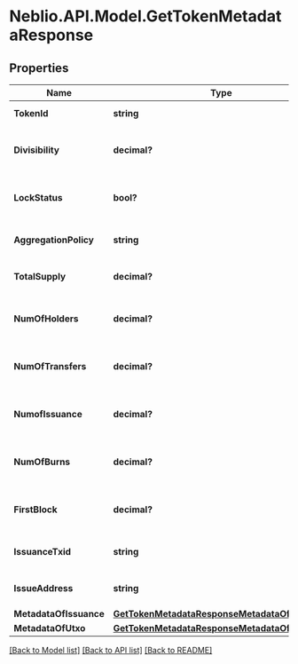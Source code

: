 # Neblio.API.Model.GetTokenMetadataResponse
## Properties

Name | Type | Description | Notes
------------ | ------------- | ------------- | -------------
**TokenId** | **string** | ID of the token | [optional] 
**Divisibility** | **decimal?** | Decimal places the token is divisible to | [optional] 
**LockStatus** | **bool?** | Whether issuance of more tokens is locked | [optional] 
**AggregationPolicy** | **string** | Whether the tokens are aggregatable | [optional] 
**TotalSupply** | **decimal?** | Total number of tokens in supply | [optional] 
**NumOfHolders** | **decimal?** | Total number of addresses this token is held at | [optional] 
**NumOfTransfers** | **decimal?** | Total number of transactions of this token | [optional] 
**NumofIssuance** | **decimal?** | Total number of times this token has been issued | [optional] 
**NumOfBurns** | **decimal?** | Number of times tokens have been burned | [optional] 
**FirstBlock** | **decimal?** | Block number token was issued in | [optional] 
**IssuanceTxid** | **string** | TXID the token was issued with | [optional] 
**IssueAddress** | **string** | Address that issued the tokens | [optional] 
**MetadataOfIssuance** | [**GetTokenMetadataResponseMetadataOfIssuance**](GetTokenMetadataResponseMetadataOfIssuance.md) |  | [optional] 
**MetadataOfUtxo** | [**GetTokenMetadataResponseMetadataOfIssuance**](GetTokenMetadataResponseMetadataOfIssuance.md) |  | [optional] 

[[Back to Model list]](../README.md#documentation-for-models) [[Back to API list]](../README.md#documentation-for-api-endpoints) [[Back to README]](../README.md)

